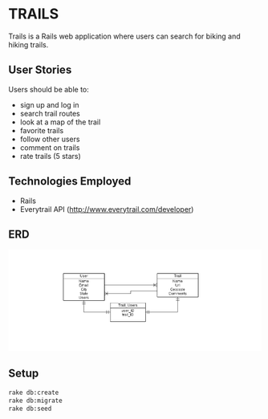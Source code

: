 TRAILS
======
Trails is a Rails web application where users can search for biking and hiking trails.

User Stories
------------
Users should be able to:

 - sign up and log in
 - search trail routes
 - look at a map of the trail
 - favorite trails
 - follow other users
 - comment on trails
 - rate trails (5 stars)

Technologies Employed
------------
 - Rails
 - Everytrail API (http://www.everytrail.com/developer)
 
ERD
------------
![](erd.png)

Setup
-----
	rake db:create
	rake db:migrate
	rake db:seed